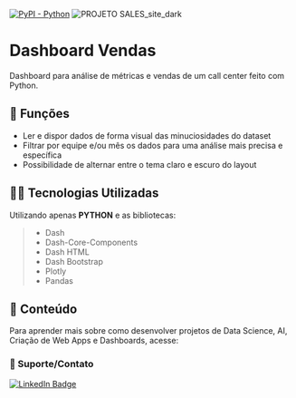 [![PyPI - Python](https://img.shields.io/pypi/pyversions/iconsdk?logo=pypi)](https://pypi.org/project/iconsdk)
![PROJETO SALES_site_dark](https://user-images.githubusercontent.com/103602522/175695715-76b513e9-cd4d-4927-9681-a815555d88cf.jpg)


<H1> Dashboard Vendas</H1>

Dashboard para análise de métricas e vendas de um call center feito com Python.

## 🔧 Funções

- Ler e dispor dados de forma visual das minuciosidades do dataset
- Filtrar por equipe e/ou mês os dados para uma análise mais precisa e específica
- Possibilidade de alternar entre o tema claro e escuro do layout



## 👨‍💻 Tecnologias Utilizadas

Utilizando apenas **PYTHON** e as bibliotecas:
> - Dash
> - Dash-Core-Components
> - Dash HTML
> - Dash Bootstrap
> - Plotly
> - Pandas


## 📜 Conteúdo
Para aprender mais sobre como desenvolver projetos de Data Science, AI, Criação de Web Apps e Dashboards, acesse:


### 🤝 Suporte/Contato


[![LinkedIn Badge](https://img.shields.io/badge/LinkedIn-E4405F?style=for-the-badge&logo=linkedin&logoColor=white)](https://www.linkedin.com/in/fcardosoo/)

